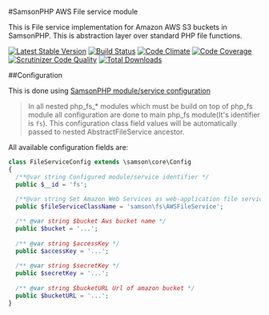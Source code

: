 #SamsonPHP AWS File service module

This is File service implementation for Amazon AWS S3 buckets in SamsonPHP.
This is abstraction layer over standard PHP file functions. 
 
[![Latest Stable Version](https://poser.pugx.org/samsonos/php_fs_aws/v/stable.svg)](https://packagist.org/packages/samsonos/php_fs_aws)
[![Build Status](https://travis-ci.org/samsonos/php_fs_aws.png)](https://travis-ci.org/samsonos/php_fs_aws)
[![Code Climate](https://codeclimate.com/github/samsonos/php_fs_aws/badges/gpa.svg)](https://codeclimate.com/github/samsonos/php_fs_aws)
[![Code Coverage](https://scrutinizer-ci.com/g/samsonos/php_fs_aws/badges/coverage.png?b=master)](https://scrutinizer-ci.com/g/samsonos/php_fs_aws/?branch=master)
[![Scrutinizer Code Quality](https://scrutinizer-ci.com/g/samsonos/php_fs_aws/badges/quality-score.png?b=master)](https://scrutinizer-ci.com/g/samsonos/php_fs_aws/?branch=master)
[![Total Downloads](https://poser.pugx.org/samsonos/php_fs_aws/downloads.svg)](https://packagist.org/packages/samsonos/php_fs_aws)

##Configuration  

This is done using [SamsonPHP module/service configuration](https://github.com/samsonos/php_core/wiki/0.3-Configurating)

> In all nested php_fs_* modules which must be build on top of php_fs module all configuration are done to main php_fs module(It's identifier is ```fs```). This configuration class field values will be automatically passed to nested AbstractFileService ancestor.

All available configuration fields are:
```php
class FileServiceConfig extends \samson\core\Config 
{
  /**@var string Configured module/service identifier */
  public $__id = 'fs';
  
  /**@var string Set Amazon Web Services as web-application file service using its class name */
  public $fileServiceClassName = 'samson\fs\AWSFileService';

  /** @var string $bucket Aws bucket name */
  public $bucket = '...';
 
  /** @var string $accessKey */
  public $accessKey = '...';
 
  /** @var string $secretKey */
  public $secretKey = '...';
 
  /** @var string $bucketURL Url of amazon bucket */
  public $bucketURL = '...';
}
